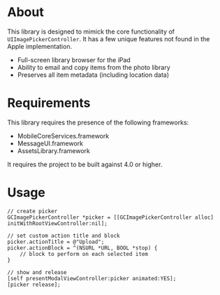 # About

This library is designed to mimick the core functionality of `UIImagePickerController`. It has a few unique features not found in the Apple implementation.

- Full-screen library browser for the iPad
- Ability to email and copy items from the photo library
- Preserves all item metadata (including location data)

# Requirements

This library requires the presence of the following frameworks:

- MobileCoreServices.framework
- MessageUI.framework
- AssetsLibrary.framework

It requires the project to be built against 4.0 or higher.

# Usage

    // create picker
    GCImagePickerController *picker = [[GCImagePickerController alloc] initWithRootViewController:nil];
    
    // set custom action title and block
    picker.actionTitle = @"Upload";
    picker.actionBlock = ^(NSURL *URL, BOOL *stop) {
        // block to perform on each selected item
    }
    
    // show and release
    [self presentModalViewController:picker animated:YES];
    [picker release];
    